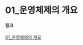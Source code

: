  # 01_운영체제의 개요

#### 링크
[01_운영체제의 개요](https://velog.io/@ka09068/01%EC%9A%B4%EC%98%81%EC%B2%B4%EC%A0%9C%EC%9D%98-%EA%B0%9C%EC%9A%94)
